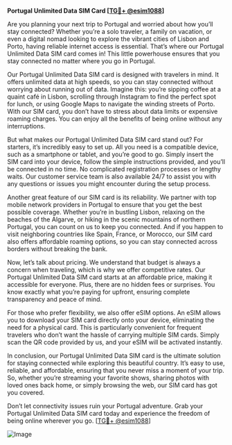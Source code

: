 **Portugal Unlimited Data SIM Card [[TG💪+ @esim1088](https://t.me/s/esim1088)]**

Are you planning your next trip to Portugal and worried about how you’ll stay connected? Whether you’re a solo traveler, a family on vacation, or even a digital nomad looking to explore the vibrant cities of Lisbon and Porto, having reliable internet access is essential. That’s where our Portugal Unlimited Data SIM card comes in! This little powerhouse ensures that you stay connected no matter where you go in Portugal.

Our Portugal Unlimited Data SIM card is designed with travelers in mind. It offers unlimited data at high speeds, so you can stay connected without worrying about running out of data. Imagine this: you’re sipping coffee at a quaint café in Lisbon, scrolling through Instagram to find the perfect spot for lunch, or using Google Maps to navigate the winding streets of Porto. With our SIM card, you don’t have to stress about data limits or expensive roaming charges. You can enjoy all the benefits of being online without any interruptions.

But what makes our Portugal Unlimited Data SIM card stand out? For starters, it’s incredibly easy to set up. All you need is a compatible device, such as a smartphone or tablet, and you’re good to go. Simply insert the SIM card into your device, follow the simple instructions provided, and you’ll be connected in no time. No complicated registration processes or lengthy waits. Our customer service team is also available 24/7 to assist you with any questions or issues you might encounter during the setup process.

Another great feature of our SIM card is its reliability. We partner with top mobile network providers in Portugal to ensure that you get the best possible coverage. Whether you’re in bustling Lisbon, relaxing on the beaches of the Algarve, or hiking in the scenic mountains of northern Portugal, you can count on us to keep you connected. And if you happen to visit neighboring countries like Spain, France, or Morocco, our SIM card also offers affordable roaming options, so you can stay connected across borders without breaking the bank.

Now, let’s talk about pricing. We understand that budget is always a concern when traveling, which is why we offer competitive rates. Our Portugal Unlimited Data SIM card starts at an affordable price, making it accessible for everyone. Plus, there are no hidden fees or surprises. You know exactly what you’re paying for upfront, ensuring complete transparency and peace of mind.

For those who prefer flexibility, we also offer eSIM options. An eSIM allows you to download your SIM card directly onto your device, eliminating the need for a physical card. This is particularly convenient for frequent travelers who don’t want the hassle of carrying multiple SIM cards. Simply scan the QR code provided by us, and your eSIM will be activated instantly.

In conclusion, our Portugal Unlimited Data SIM card is the ultimate solution for staying connected while exploring this beautiful country. It’s easy to use, reliable, and affordable, ensuring that you never miss a moment of your trip. So, whether you’re streaming your favorite shows, sharing photos with loved ones back home, or simply browsing the web, our SIM card has got you covered.

Don’t let connectivity issues ruin your Portugal adventure. Grab your Portugal Unlimited Data SIM card today and experience the freedom of being online wherever you go. [[TG💪+ @esim1088](https://t.me/s/esim1088)]

![Image](https://i.postimg.cc/Y0z9fWf4/image.png)